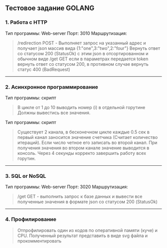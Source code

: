 ## Тестовое задание GOLANG

### 1. Работа с HTTP
Тип программы: Web-server
Порт: 3010
Маршрутизация:

> /redirection POST - Выполняет запрос на указанный адрес и получает json массив вида {1:"one",3:"two",2:"four"}
> Вернуть ответ со статусом 200 (StatusOk) c этим json в отсортированном и обычном виде
> /get GET если в параметрах передается token вернуть ответ со статусом 200, в противном случае вернуть статус 400 (BadRequest)

---
### 2. Асинхронное программирование
Тип программы: скрипт

> В цикле от 1 до 10 выводить номер (i) в отдельной горутине
> Должны вывестись все значения.

Тип программы: скрипт

> Существует 2 канала, в бесконечном цикле каждые 0.5 сек в первый канал заносится значение счетчика (Считает количество итераций). Если число четное его записать во второй канал.
> При получения значения во втором канале значение выводится в консоль.
> Через 4 секунды корректо завершить работу всех горутин.


---
### 3. SQL or NoSQL
Тип программы: Web-server
Порт: 3020
Маршрутизация:

> /get GET - выполнить запрос к базе данных и вывести все полученные значения в формате json cо статусом 200 (StatusOk)

---
### 4. Профилирование

> Отпрофилировать один из кодов по оперативной памяти (куче) и CPU. Полученный результат представить в виде svg файла и прокомментировать